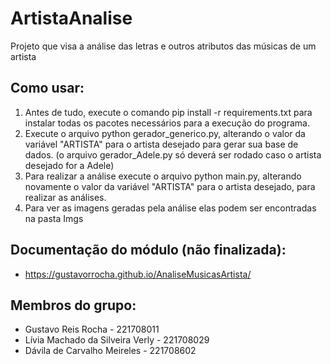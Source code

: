 # ArtistaAnalise
Projeto que visa a análise das letras e outros atributos das músicas de um artista


## Como usar:
1. Antes de tudo, execute o comando pip install -r requirements.txt para instalar todas os pacotes necessários para a execução do programa.
2. Execute o arquivo python gerador_generico.py, alterando o valor da variável "ARTISTA" para o artista desejado para gerar sua base de dados. (o arquivo gerador_Adele.py só deverá ser rodado caso o artista desejado for a Adele) 
3. Para realizar a análise execute o arquivo python main.py, alterando novamente o valor da variável "ARTISTA" para o artista desejado, para realizar as análises.
4. Para ver as imagens geradas pela análise elas podem ser encontradas na pasta Imgs


## Documentação do módulo (não finalizada):
- https://gustavorrocha.github.io/AnaliseMusicasArtista/



## Membros do grupo:
- Gustavo Reis Rocha - 221708011
- Lívia Machado da Silveira Verly - 221708029
- Dávila de Carvalho Meireles - 221708602
